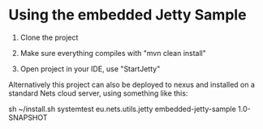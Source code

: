Using the embedded Jetty Sample
=================

1. Clone the project

2. Make sure everything compiles with "mvn clean install"

3. Open project in your IDE, use "StartJetty"

Alternatively this project can also be deployed to nexus and installed on a standard Nets cloud server,
using something like this:

sh ~/install.sh systemtest eu.nets.utils.jetty embedded-jetty-sample 1.0-SNAPSHOT



